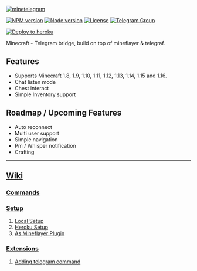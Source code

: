 [![minetelegram](https://repository-images.githubusercontent.com/263459288/9fab6000-b8c8-11ea-918b-6ba219545f7b)](https://github.com/hexatester/minetelegram/)

[![NPM version](https://img.shields.io/npm/v/minetelegram?label=npm%20package)](https://www.npmjs.com/package/minetelegram)
[![Node version](https://img.shields.io/node/v/minetelegram)](https://www.npmjs.com/package/minetelegram)
[![License](https://img.shields.io/npm/l/minetelegram)](https://github.com/hexatester/minetelegram/blob/master/LICENSE)
[![Telegram Group](https://img.shields.io/badge/Telegram-Group-blue.svg)](https://t.me/minetelegram_chat)

[![Deploy to heroku](https://www.herokucdn.com/deploy/button.png)](https://heroku.com/deploy?template=https://github.com/hexatester/minetelegram)

Minecraft - Telegram bridge, build on top of mineflayer &amp; telegraf.

## Features

- Supports Minecraft 1.8, 1.9, 1.10, 1.11, 1.12, 1.13, 1.14, 1.15 and 1.16.
- Chat listen mode
- Chest interact
- Simple Inventory support

## Roadmap / Upcoming Features

- Auto reconnect
- Multi user support
- Simple navigation
- Pm / Whisper notification
- Crafting

***

## [Wiki](https://github.com/hexatester/minetelegram/wiki/Home)

### [Commands](https://github.com/hexatester/minetelegram/wiki/Commands)

### [Setup](https://github.com/hexatester/minetelegram/wiki/Setup)

1. [Local Setup](https://github.com/hexatester/minetelegram/wiki/Setup#local-setup)
2. [Heroku Setup](https://github.com/hexatester/minetelegram/wiki/Setup#Heroku-Setup)
3. [As Mineflayer Plugin](https://github.com/hexatester/minetelegram/wiki/Setup#As-Mineflayer-Plugin)

### [Extensions](https://github.com/hexatester/minetelegram/wiki/Extensions)

1. [Adding telegram command](https://github.com/hexatester/minetelegram/wiki/Extensions#adding-telegram-command)
